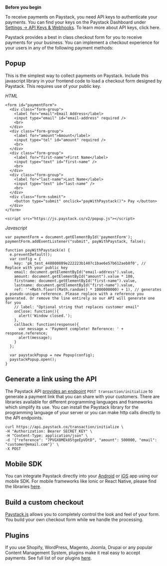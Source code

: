 **Before you begin**

To receive payments on Paystack, you need API keys to authenticate your payments. You can find your keys on the Paystack Dashboard under [Settings → API Keys & Webhooks](https://dashboard.paystack.com/#/settings/developer). To learn more about API keys, click here.

Paystack provides a best in class checkout form for you to receive payments for your business. You can implement a checkout experience for your users in any of the following payment methods:

## Popup
This is the simplest way to collect payments on Paystack. Include this javascript library in your frontend code to load a checkout form designed by Paystack. This requires use of your public key.

_HTML_
```
<form id="paymentForm">
  <div class="form-group">
    <label for="email">Email Address</label>
    <input type="email" id="email-address" required />
    <br>
  </div>  
  <div class="form-group">
    <label for="amount">Amount</label>
    <input type="tel" id="amount" required />
    <br>
  </div>  
  <div class="form-group">
    <label for="first-name">First Name</label>
    <input type="text" id="first-name" />
    <br>
  </div>  
  <div class="form-group">
    <label for="last-name">Last Name</label>
    <input type="text" id="last-name" />
    <br>
  </div>  
  <div class="form-submit">
    <button type="submit" onclick="payWithPaystack()"> Pay </button> 
  </div>
</form>

<script src="https://js.paystack.co/v2/popup.js"></script>
```

_Javascript_
```
var paymentForm = document.getElementById('paymentForm');
paymentForm.addEventListener("submit", payWithPaystack, false);

function payWithPaystack(e) {  
  e.preventDefault();
  var config = {
    key: 'pk_test_448800889e222223b1407c1bae6e57b612aeb8f0', // Replace with your public key
    email: document.getElementById("email-address").value,
    amount: document.getElementById("amount").value * 100,
    firstname: document.getElementById("first-name").value,
    lastname: document.getElementById("first-name").value,
    ref: ''+Math.floor((Math.random() * 1000000000) + 1), // generates a pseudo-unique reference. Please replace with a reference you generated. Or remove the line entirely so our API will generate one for you
    // label: "Optional string that replaces customer email"
    onClose: function(){
      alert('Window closed.');
    },
    callback: function(response){
      var message = 'Payment complete! Reference: ' + response.reference;
      alert(message);
    }
  };
  
  var paystackPopup = new Popup(config);
  paystackPopup.open();
}
```

## Generate a link using the API

The Paystack API [provides an endpoint](https://developers.paystack.co/v2.0/docs/paystack-redirect) `POST transaction/initialize` to generate a payment link that you can share with your customers. There are libraries available for different programming languages and frameworks which simplify its use. You can install the Paystack library for the programming language of your server or you can make http calls directly to the API endpoints.

```
curl https://api.paystack.co/transaction/initialize \
-H "Authorization: Bearer SECRET_KEY" \
-H "Content-Type: application/json" \
-d '{"reference": "7PVGX8MEk85tgeEpVDtD", "amount": 500000, "email": "customer@email.com"}' \
-X POST
```
## Mobile SDK

You can integrate Paystack directly into your [Android](https://developers.paystack.co/v2.0/docs/android) or [iOS](https://developers.paystack.co/v2.0/docs/ios) app using our mobile SDK. For mobile frameworks like Ionic or React Native, please find the libraries [here](https://developers.paystack.co/v2.0/docs/libraries-and-plugins).

## Build a custom checkout
[Paystack.js](https://developers.paystack.co/v2.0/docs/paystack-custom) allows you to completely control the look and feel of your form. You build your own checkout form while we handle the processing.

## Plugins

If you use Shopify, WordPress, Magento, Joomla, Drupai or any popular Content Management System, plugins make it real easy to accept payments. See full list of our plugins [here](https://developers.paystack.co/v2.0/docs/plugins).